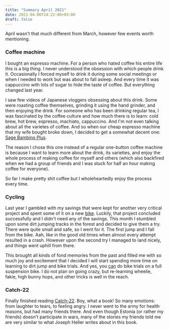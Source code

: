 ```yaml
---
title: "Summary April 2021"
date: 2021-04-06T14:22:08+03:00
draft: false
---
```

April wasn't that much different from March, however few events worth mentioning.

### Coffee machine

I bought an espresso machine. For a person who hated coffee his entire life this is a big thing. I never understood the
obsession with which people drink it. Occasionally I forced myself to drink it during some social meetings or when I needed
to work but was about to fall asleep. And every time it was cappuccino with lots of sugar to hide the taste of coffee.
But everything changed last year.

I saw few videos of Japanese vloggers obsessing about this drink. Some were roasting coffee themselves, grinding it
using the hand grinder, and then enjoying the drink. For someone who has been drinking regular tea, I was fascinated
by the coffee culture and how much there is to learn: cold brew, hot brew, espresso, machiato, cappuccino. And I'm not
even talking about all the varietes of coffee. And so when our cheap espresso machine that my wife bought broke down,
I decided to get a somewhat decent one: [Sage Bambino Plus](https://www.sageappliances.com/uk/en/products/espresso/bes500.html).

The reason I chose this one instead of a regular one-button coffee machine is because I want to learn more about the drink,
its varieties, and enjoy the whole process of making coffee for myself and others (which also backfired when we had
a group of friends and I was stuck for half an hour making coffee for everyone).

So far I make pretty shit coffee but I wholeheartedly enjoy the process every time.

### Cycling

Last year I gambled with my savings that were kept for another very critical project and spent some of it on a new
[bike](https://rtjom.com/blog/2020/06/summary-may-2020/). Luckily, that project concluded successfully and I didn't need
any of the savings. This month I stumbled upon some dirt jumping tracks in the forest and decided to give them a try.
There were quite small and safe, so I went for it. The first jump and I fall from the bike. Aah, like in the good old
times when almost every attempt resulted in a crash. However upon the second try I managed to land nicely, and things
went uphill from there.

This brought all kinds of fond memories from the past and filled me with so much joy and excitement that I decided I
will start spending more time on learning to dirt jump and bike trials. And yes, you [can](https://www.youtube.com/watch?v=6mI8mUNbglk)
do bike trials on a full suspension bike. I do not plan on going crazy, but re-learning wheelie, fakie, high bunny hops,
and other tricks is well in the reach.

### Catch-22

Finally finished reading [Catch-22](https://en.wikipedia.org/wiki/Catch-22). Boy, what a book! So many emotions: from
laughter to tears, to feeling angry. I never went to the army for health reasons, but had many friends there. And even
though Estonia (or rather my friends) doesn't participate in wars, many of the stories my friends told me are very
similar to what Joseph Heller writes about in this book.
